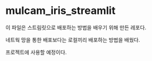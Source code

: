 # mulcam_iris_streamlit

이 파일은 스트림릿으로 배포하는 방법을 배우기 위해 만든 레포다.

네트웍 망을 통한 배포보다는 로컬끼리 배포하는 방법을 배웠다.

프로젝트에 사용할 예정이다.